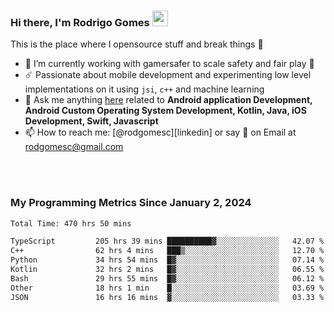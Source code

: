 
### Hi there, I'm Rodrigo Gomes <img src="https://media.giphy.com/media/hvRJCLFzcasrR4ia7z/giphy.gif" width="25px">
This is the place where I opensource stuff and break things 🤣
- 🔭 I’m currently working with gamersafer to scale safety and fair play 💜
- ☄️ Passionate about mobile development and experimenting low level implementations on it using `jsi`, `c++` and machine learning
- 💬 Ask me anything [here](https://github.com/rodgomesc/rodgomesc/issues) related to <b>Android application Development, Android Custom Operating System Development, Kotlin, Java, iOS Development, Swift, Javascript</b>
- 📫 How to reach me: [@rodgomesc][linkedin] or say 👋 on Email at [rodgomesc@gmail.com](mailto:rodgomesc@gmail.com)


<br/>

<!-- 
<picture>
  <img src="/github-metrics.svg" alt="Metrics">
</picture>
-->

</br>

### My Programming Metrics Since January 2, 2024 


<!--START_SECTION:waka-->

```txt
Total Time: 470 hrs 50 mins

TypeScript         205 hrs 39 mins ██████████▓░░░░░░░░░░░░░░   42.07 %
C++                62 hrs 4 mins   ███▒░░░░░░░░░░░░░░░░░░░░░   12.70 %
Python             34 hrs 54 mins  █▓░░░░░░░░░░░░░░░░░░░░░░░   07.14 %
Kotlin             32 hrs 2 mins   █▓░░░░░░░░░░░░░░░░░░░░░░░   06.55 %
Bash               29 hrs 55 mins  █▓░░░░░░░░░░░░░░░░░░░░░░░   06.12 %
Other              18 hrs 1 min    █░░░░░░░░░░░░░░░░░░░░░░░░   03.69 %
JSON               16 hrs 16 mins  ▓░░░░░░░░░░░░░░░░░░░░░░░░   03.33 %
```

<!--END_SECTION:waka-->
